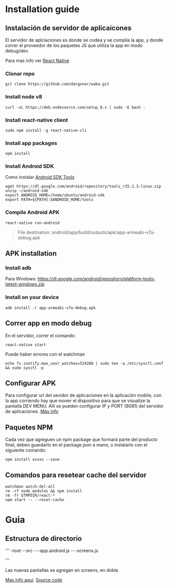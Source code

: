 # Installation guide

## Instalación de servidor de aplicaicones

El servidor de aplciaciones es donde se codea y se compila la app, y donde correr el proveedor de los paquetes JS que utiliza la app en modo debug/dev.

Para mas info ver [React Native](https://facebook.github.io/react-native/)


### Clonar repo 
```
git clone https://github.com/dargonar/waba.git
```

### Install node v8
```
curl -sL https://deb.nodesource.com/setup_8.x | sudo -E bash -
```

### Install react-native client
```
sudo npm install -g react-native-cli
```

### Install app packages
```
npm install
```

### Install Android SDK
Como instalar [Android SDK Tools](https://github.com/codepath/android_guides/wiki/Installing-Android-SDK-Tools)

```
wget https://dl.google.com/android/repository/tools_r25.2.3-linux.zip
unzip ~/android-sdk
export ANDROID_HOME=/home/ubuntu/android-sdk
export PATH=${PATH}:$ANDROID_HOME/tools
```

### Compile Android APK
```
react-native run-android
```

> File destination: android/app/build/outputs/apk/app-armeabi-v7a-debug.apk

## APK installation 

### Install adb
Para Windows: https://dl.google.com/android/repository/platform-tools-latest-windows.zip

### Install on your device
```
adb install -r app-armeabi-v7a-debug.apk
```

## Correr app en modo debug 

En el servidor, correr el comando:

```
react-native start
```

Puede haber errores con el watchman

```
echo fs.inotify.max_user_watches=524288 | sudo tee -a /etc/sysctl.conf && sudo sysctl -p
```

## Configurar APK

Para configurar url del sevidor de aplicaciones en la aplicación mobile, con la app corriendo hay que mover el dispositivo para que se visualize la pantalla DEV MENU. Alli se pueden configurar IP y PORT (8081) del servidor de aplicaciones. [Más info](https://facebook.github.io/react-native/docs/debugging.html)

## Paquetes NPM

Cada vez que agreguen un npm package que formará parte del producto final, deben guardarlo en el package.json a mano, o instalarlo con el siguiente comando:

```
npm install xxxxx --save
```


## Comandos para resetear cache del servidor

```
watchman watch-del-all
rm -rf node_modules && npm install
rm -fr $TMPDIR/react-*
npm start -- --reset-cache
```

# Guia

## Estructura de directorio

'''
-root
--src
---app.android.js
---screens.js


'''

Las nuevas pantallas se agregan en screens, en doble 

[Mas info aqui](https://medium.com/react-native-training/learn-how-to-build-a-rn-redux-cryptocurrency-app-chapter-iii-a454dda156b).
[Source code](https://github.com/wesharehoodies/react-native-redux-crypto-tracker)
